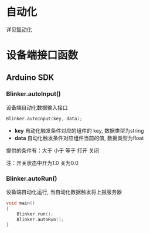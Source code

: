 # 自动化  
详见[智动化](?file=005-App使用/11-智动化 "智动化")  

# 设备端接口函数  
## Arduino SDK  
### Blinker.autoInput()  
设备端自动化数据输入接口
```cpp
Blinker.autoInput(key, data);
```
- **key** 自动化触发条件对应的组件的 key, 数据类型为string  
- **data** 自动化触发条件对应组件当前的值, 数据类型为float  
  
提供的条件有：大于 小于 等于 打开 关闭  

注：开关状态中开为1.0 关为0.0  

### Blinker.autoRun()
设备端自动化运行, 当自动化数据触发将上报服务器
```cpp
void main()
{
    Blinker.run();
    Blinker.autoRun();
}
```  
